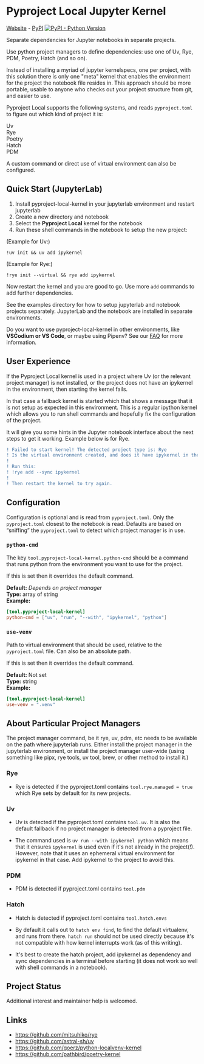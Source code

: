 
# Pyproject Local Jupyter Kernel

<p class="web_hidden">

[Website][] - [PyPI][] [![PyPI - Python Version](https://img.shields.io/pypi/v/pyproject-local-kernel)][PyPi]

</p>

Separate dependencies for Jupyter notebooks in separate projects.

Use python project managers to define dependencies:
  use one of Uv, Rye, PDM, Poetry, Hatch (and so on).

[Website]: https://bluss.github.io/pyproject-local-kernel/
[PyPi]: https://pypi.org/project/pyproject-local-kernel/

Instead of installing a myriad of jupyter kernelspecs, one per project, with
this solution there is only one "meta" kernel that enables the environment for
the project the notebook file resides in. This approach should be more
portable, usable to anyone who checks out your project structure from git, and
easier to use.

Pyproject Local supports the following systems, and reads `pyproject.toml` to
figure out which kind of project it is:

Uv <br>
Rye <br>
Poetry <br>
Hatch <br>
PDM <br>

A custom command or direct use of virtual environment can also be configured.

## Quick Start (JupyterLab)

1. Install pyproject-local-kernel in your jupyterlab environment and restart
   jupyterlab
2. Create a new directory and notebook
3. Select the **Pyproject Local** kernel for the notebook
4. Run these shell commands in the notebook to setup the new project:<br>
   
  (Example for Uv:)

  `!uv init && uv add ipykernel`

  (Example for Rye:)

  `!rye init --virtual && rye add ipykernel`


Now restart the kernel and you are good to go. Use more `add` commands to add
further dependencies.

See the examples directory for how to setup jupyterlab and notebook projects
separately. JupyterLab and the notebook are installed in separate environments.


Do you want to use pyproject-local-kernel in other environments, like
**VSCodium or VS Code**, or maybe using Pipenv? See our [FAQ][] for more
information.

[FAQ]: FAQ.md

## User Experience

If the Pyproject Local kernel is used in a project where Uv (or the relevant
project manager) is not installed, or the project does not have an ipykernel
in the environment, then starting the kernel fails.

In that case a fallback kernel is started which that shows a message that it is
not setup as expected in this environment. This is a regular ipython kernel which
allows you to run shell commands and hopefully fix the configuration of the project.

It will give you some hints in the Jupyter notebook interface about the next
steps to get it working. Example below is for Rye.

```diff
! Failed to start kernel! The detected project type is: Rye
! Is the virtual environment created, and does it have ipykernel in the project?
!
! Run this:
! !rye add --sync ipykernel
!
! Then restart the kernel to try again.
```

## Configuration

Configuration is optional and is read from `pyproject.toml`. Only the
`pyproject.toml` closest to the notebook is read. Defaults are based on
“sniffing” the `pyproject.toml` to detect which project manager is in use.

### `python-cmd`

The key `tool.pyproject-local-kernel.python-cmd` should be a command that runs
python from the environment you want to use for the project.

If this is set then it overrides the default command.

**Default:** *Depends on project manager*<br>
**Type:** array of string<br>
**Example:**

```toml
[tool.pyproject-local-kernel]
python-cmd = ["uv", "run", "--with", "ipykernel", "python"]
```

### `use-venv`

Path to virtual environment that should be used, relative to the
`pyproject.toml` file. Can also be an absolute path.

If this is set then it overrides the default command.

**Default:** Not set<br>
**Type:** string<br>
**Example:**

```toml
[tool.pyproject-local-kernel]
use-venv = ".venv"
```


## About Particular Project Managers

The project manager command, be it rye, uv, pdm, etc needs to be
available on the path where jupyterlab runs. Either install the project
manager in the jupyterlab environment, or install the project manager
user-wide (using something like pipx, rye tools, uv tool, brew, or
other method to install it.)

### Rye

- Rye is detected if the pyproject.toml contains `tool.rye.managed = true`
  which Rye sets by default for its new projects.

### Uv

- Uv is detected if the pyproject.toml contains `tool.uv`. It is also the
  default fallback if no project manager is detected from a pyproject file.

- The command used is `uv run --with ipykernel python` which means that it ensures
  `ipykernel` is used even if it's not already in the project(!). However, note that
  it uses an ephemeral virtual environment for ipykernel in that case. Add
  ipykernel to the project to avoid this.

### PDM

- PDM is detected if pyproject.toml contains `tool.pdm`

### Hatch

- Hatch is detected if pyproject.toml contains `tool.hatch.envs`

- By default it calls out to `hatch env find`, to find the default virtualenv,
  and runs from there. `hatch run` should not be used directly because
  it's not compatible with how kernel interrupts work (as of this writing).

- It's best to create the hatch project, add ipykernel as dependency and sync
  dependencies in a terminal before starting (it does not work so well with
  shell commands in a notebook).

## Project Status

Additional interest and maintainer help is welcomed.

## Links

* <https://github.com/mitsuhiko/rye>
* <https://github.com/astral-sh/uv>
* <https://github.com/goerz/python-localvenv-kernel>
* <https://github.com/pathbird/poetry-kernel>

